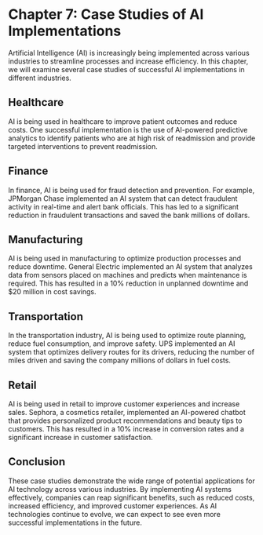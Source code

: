Chapter 7: Case Studies of AI Implementations
=============================================

Artificial Intelligence (AI) is increasingly being implemented across various industries to streamline processes and increase efficiency. In this chapter, we will examine several case studies of successful AI implementations in different industries.

Healthcare
----------

AI is being used in healthcare to improve patient outcomes and reduce costs. One successful implementation is the use of AI-powered predictive analytics to identify patients who are at high risk of readmission and provide targeted interventions to prevent readmission.

Finance
-------

In finance, AI is being used for fraud detection and prevention. For example, JPMorgan Chase implemented an AI system that can detect fraudulent activity in real-time and alert bank officials. This has led to a significant reduction in fraudulent transactions and saved the bank millions of dollars.

Manufacturing
-------------

AI is being used in manufacturing to optimize production processes and reduce downtime. General Electric implemented an AI system that analyzes data from sensors placed on machines and predicts when maintenance is required. This has resulted in a 10% reduction in unplanned downtime and $20 million in cost savings.

Transportation
--------------

In the transportation industry, AI is being used to optimize route planning, reduce fuel consumption, and improve safety. UPS implemented an AI system that optimizes delivery routes for its drivers, reducing the number of miles driven and saving the company millions of dollars in fuel costs.

Retail
------

AI is being used in retail to improve customer experiences and increase sales. Sephora, a cosmetics retailer, implemented an AI-powered chatbot that provides personalized product recommendations and beauty tips to customers. This has resulted in a 10% increase in conversion rates and a significant increase in customer satisfaction.

Conclusion
----------

These case studies demonstrate the wide range of potential applications for AI technology across various industries. By implementing AI systems effectively, companies can reap significant benefits, such as reduced costs, increased efficiency, and improved customer experiences. As AI technologies continue to evolve, we can expect to see even more successful implementations in the future.
